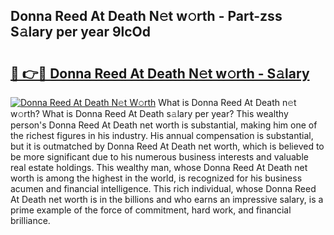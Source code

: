 ## Donna Reed At Death N𝚎t w𝚘rth - Part-zss S𝚊lary per year 9lcOd

# <h2><a href="http://gc28cjz.nevu.top/?p=Donna+Reed+At+Death">🔗 👉🔴 Donna Reed At Death N𝚎t w𝚘rth - S𝚊lary</a></h2>

[![Donna Reed At Death N𝚎t W𝚘rth](https://i.imgur.com/Oavwk0R.jpeg)](http://gc28cjz.nevu.top/?p=Donna+Reed+At+Death)
What is Donna Reed At Death n𝚎t w𝚘rth? What is Donna Reed At Death s𝚊lary per year?
This wealthy person's Donna Reed At Death net worth is substantial, making him one of the richest figures in his industry. His annual compensation is substantial, but it is outmatched by Donna Reed At Death net worth, which is believed to be more significant due to his numerous business interests and valuable real estate holdings. This wealthy man, whose Donna Reed At Death net worth is among the highest in the world, is recognized for his business acumen and financial intelligence. This rich individual, whose Donna Reed At Death net worth is in the billions and who earns an impressive salary, is a prime example of the force of commitment, hard work, and financial brilliance.
